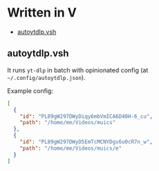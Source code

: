 # Written in V

- [autoytdlp.vsh](#autoytdlpvsh)

## autoytdlp.vsh

It runs `yt-dlp` in batch with opinionated config (at `~/.config/autoytdlp.json`).

Example config:

```json
[
  {
    "id": "PL89gW297DWyDiqy6mbVmICA6D40H-6_cu",
    "path": "/home/me/Videos/muics"
  },
  {
    "id": "PL89gW297DWyD5EmTcMCNYDgs6u0cR7n_w",
    "path": "/home/me/Videos/muics/e"
  }
]
```
